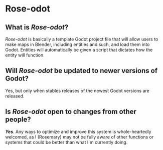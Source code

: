 # Rose-odot
## What is *Rose-odot*?
*Rose-odot* is basically a template Godot project file that will allow users to make maps in Blender, including entities and such, and load them into Godot. Entities will automatically be given a script that dictates how the entity will function.

## Will *Rose-odot* be updated to newer versions of Godot?
Yes, but only when stables releases of the newest Godot versions are released. 

## Is *Rose-odot* open to changes from other people?
***Yes***. Any ways to optimize and improve this system is whole-heartedly welcomed, as I (Rosemary) may not be fully aware of other functions or systems that could be better than what I'm currently doing.
